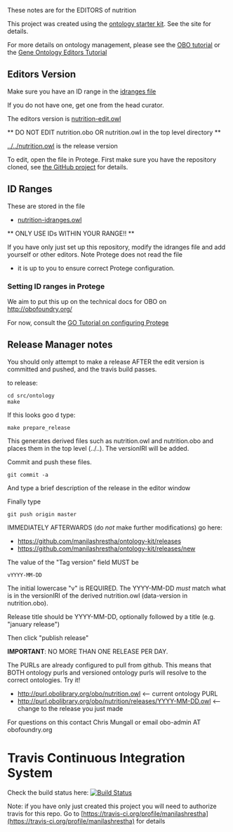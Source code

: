 These notes are for the EDITORS of nutrition

This project was created using the [ontology starter kit](https://github.com/cmungall/ontology-starter-kit). See the site for details.

For more details on ontology management, please see the [OBO tutorial](https://github.com/jamesaoverton/obo-tutorial) or the [Gene Ontology Editors Tutorial](go-protege-tutorial.readthedocs.io)

## Editors Version

Make sure you have an ID range in the [idranges file](nutrition-idranges.owl)

If you do not have one, get one from the head curator.

The editors version is [nutrition-edit.owl](nutrition-edit.owl)

** DO NOT EDIT nutrition.obo OR nutrition.owl in the top level directory **

[../../nutrition.owl](../../nutrition.owl) is the release version

To edit, open the file in Protege. First make sure you have the repository cloned, see [the GitHub project](https://github.com/manilashrestha/ontology-kit) for details.

## ID Ranges

These are stored in the file

 * [nutrition-idranges.owl](nutrition-idranges.owl)

** ONLY USE IDs WITHIN YOUR RANGE!! **

If you have only just set up this repository, modify the idranges file
and add yourself or other editors. Note Protege does not read the file
- it is up to you to ensure correct Protege configuration.


### Setting ID ranges in Protege

We aim to put this up on the technical docs for OBO on http://obofoundry.org/

For now, consult the [GO Tutorial on configuring Protege](http://go-protege-tutorial.readthedocs.io/en/latest/Entities.html#new-entities)


## Release Manager notes

You should only attempt to make a release AFTER the edit version is
committed and pushed, and the travis build passes.

to release:

    cd src/ontology
    make

If this looks goo
d type:

    make prepare_release

This generates derived files such as nutrition.owl and nutrition.obo and places
them in the top level (../..). The versionIRI will be added.

Commit and push these files.

    git commit -a

And type a brief description of the release in the editor window

Finally type

    git push origin master

IMMEDIATELY AFTERWARDS (do *not* make further modifications) go here:

 * https://github.com/manilashrestha/ontology-kit/releases
 * https://github.com/manilashrestha/ontology-kit/releases/new

The value of the "Tag version" field MUST be

    vYYYY-MM-DD

The initial lowercase "v" is REQUIRED. The YYYY-MM-DD *must* match
what is in the versionIRI of the derived nutrition.owl (data-version in
nutrition.obo).

Release title should be YYYY-MM-DD, optionally followed by a title (e.g. "january release")

Then click "publish release"

__IMPORTANT__: NO MORE THAN ONE RELEASE PER DAY.

The PURLs are already configured to pull from github. This means that
BOTH ontology purls and versioned ontology purls will resolve to the
correct ontologies. Try it!

 * http://purl.obolibrary.org/obo/nutrition.owl <-- current ontology PURL
 * http://purl.obolibrary.org/obo/nutrition/releases/YYYY-MM-DD.owl <-- change to the release you just made

For questions on this contact Chris Mungall or email obo-admin AT obofoundry.org

# Travis Continuous Integration System

Check the build status here: [![Build Status](https://travis-ci.org/manilashrestha/ontology-kit.svg?branch=master)](https://travis-ci.org/manilashrestha/ontology-kit)

Note: if you have only just created this project you will need to authorize travis for this repo. Go to [https://travis-ci.org/profile/manilashrestha](https://travis-ci.org/profile/manilashrestha) for details

